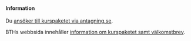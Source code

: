 #### Information

Du [ansöker till kurspaketet via antagning.se](https://www.antagning.se/se/search?period=9&freeText=BTH-KP666&semesterPart=0).

BTHs webbsida innehåller [information om kurspaketet samt välkomstbrev](https://www.bth.se/kurspaket/KP667/20202/).
